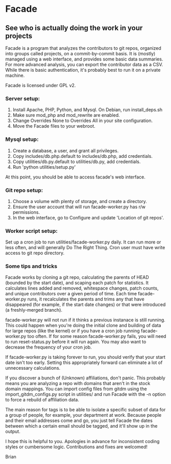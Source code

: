 # Facade
## See who is actually doing the work in your projects

Facade is a program that analyzes the contributors to git repos, organized into
groups called projects, on a commit-by-commit basis.  It is (mostly) managed
using a web interface, and provides some basic data summaries.  For more
advanced analysis, you can export the contributor data as a CSV.  While there is
basic authentication, it's probably best to run it on a private machine.

Facade is licensed under GPL v2.

### Server setup:

1. Install Apache, PHP, Python, and Mysql. On Debian, run install_deps.sh
2. Make sure mod_php and mod_rewrite are enabled.
3. Change Overrides None to Overrides All in your site configuration.
4. Move the Facade files to your webroot.

### Mysql setup:

1. Create a database, a user, and grant all privileges.
2. Copy includes/db.php.default to includes/db.php, add credentials.
3. Copy utilities/db.py.default to utilities/db.py, add credentials.
4. Run 'python utilities/setup.py'

At this point, you should be able to access facade's web interface.

### Git repo setup:

1. Choose a volume with plenty of storage, and create a directory.
2. Ensure the user account that will run facade-worker.py has r/w permissions.
3. In the web interface, go to Configure and update 'Location of git repos'.

### Worker script setup:

Set up a cron job to run utilities/facade-worker.py daily.  It can run more
or less often, and will generally Do The Right Thing. Cron user must have write
access to git repo directory.

### Some tips and tricks

Facade works by cloning a git repo, calculating the parents of HEAD (bounded by
the start date), and scaping each patch for statistics. It calculates lines
added and removed, whitespace changes, patch counts, and unique contributors
over a given period of time. Each time facade-worker.py runs, it recalculates
the parents and trims any that have disappeared (for example, if the start date
changes) or that were introduced (a freshly-merged branch).

facade-worker.py will not run if it thinks a previous instanace is still
running.  This could happen when you're doing the initial clone and building of
data for large repos (like the kernel) or if you have a cron job running
facade-worker.py too often.  If for some reason facade-worker.py fails, you will
need to run reset-status.py before it will run again.  You may also want to
decrease the frequency of your cron job.

If facade-worker.py is taking forever to run, you should verify that your start
date isn't too early.  Setting this appropriately forward can eliminate a lot of
unnecessary calculations.

If you discover a bunch of (Unknown) affiliations, don't panic. This probably
means you are analyzing a repo with domains that aren't in the stock domain
mappings.  You can import config files from gitdm using the
import_gitdm_configs.py script in utilities/ and run Facade with the -n option
to force a rebuild of affiliation data.

The main reason for tags is to be able to isolate a specific subset of data for
a group of people, for example, your department at work.  Because people and
their email addresses come and go, you just tell Facade the dates between which
a certain email should be tagged, and it'll show up in the output.

I hope this is helpful to you.  Apologies in advance for inconsistent coding
styles or cumbersome logic.  Contributions and fixes are welcomed!

Brian
